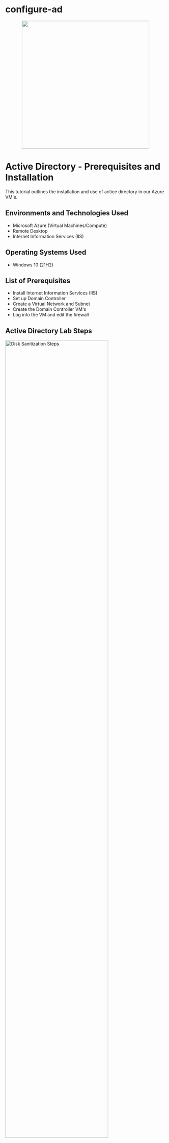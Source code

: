 # configure-ad
<p align="center">
<img src="https://i.imgur.com/g4LY2yK.png" width="400"/> 
</p>

<h1>Active Directory - Prerequisites and Installation</h1>
This tutorial outlines the installation and use of actice directory in our Azure VM's.<br />

<h2>Environments and Technologies Used</h2>

- Microsoft Azure (Virtual Machines/Compute)
- Remote Desktop
- Internet Information Services (IIS)

<h2>Operating Systems Used </h2>

- Windows 10</b> (21H2)

<h2>List of Prerequisites</h2>

- Install Internet Information Services (IIS)
- Set up Domain Controller
- Create a Virtual Network and Subnet
- Create the Domain Controller VM's
- Log into the VM and edit the firewall

<h2>Active Directory Lab Steps</h2>

<p>
<img src="https://i.imgur.com/EkICON4.png" height="80%" width="80%" alt="Disk Sanitization Steps"/>
</p>
<p>
In Azure the first step in setting up our Domain Controller is creating a resource group.
</p>
<br />

<p>
<img src="https://i.imgur.com/BqrIYoY.png" height="80%" width="80%" alt="Disk Sanitization Steps"/>
</p>
<p>
Next we want to create a Virtual Network and Subnet.
</p>
<br />

<p>
<img src="https://i.imgur.com/Lg5J3oL.png" height="80%" width="80%" alt="Disk Sanitization Steps"/>
</p>
<p>
Then we will creat a virtual machine for the domain controller.
</p>
<br /> 

<p>
<img src="https://i.imgur.com/Q08nQmY.png" height="80%" width="80%" alt="Disk Sanitization Steps"/>
</p>
<p>
Here we just want to go in and change the IP to static just to make the movement between vm's easier for us.
</p>
<br /> 

<p>
<img src="https://i.imgur.com/8nJRxW4.png" height="80%" width="80%" alt="Disk Sanitization Steps"/>
</p>
<p>
I then went in and turned off the firewall within dc-1 just for testing connectivity. 
</p>
<br /> 

<p>
<img src="https://i.imgur.com/NvGLKHV.png" height="80%" width="80%" alt="Disk Sanitization Steps"/>
</p>
<p>
Next we create our client-1 virual machine and set it to the same resource group and make it Windows 10 Pro. 
</p>
<br /> 

